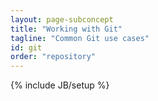 ```yaml
---
layout: page-subconcept
title: "Working with Git"
tagline: "Common Git use cases"
id: git
order: "repository"
---
```

{% include JB/setup %}
